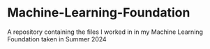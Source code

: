 # Machine-Learning-Foundation
A repository containing the files I worked in in my Machine Learning Foundation taken in Summer 2024
